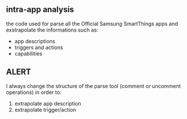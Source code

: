## intra-app analysis 
the code used for parse all the Official Samsung SmartThings apps and exstrapolate the informations such as:
  - app descriptions
  - triggers and actions
  - capabilities

## ALERT
I always change the structure of the parse tool (comment or uncomment operations) in order to:
1. extrapolate app description
2. extrapolate trigger/action
